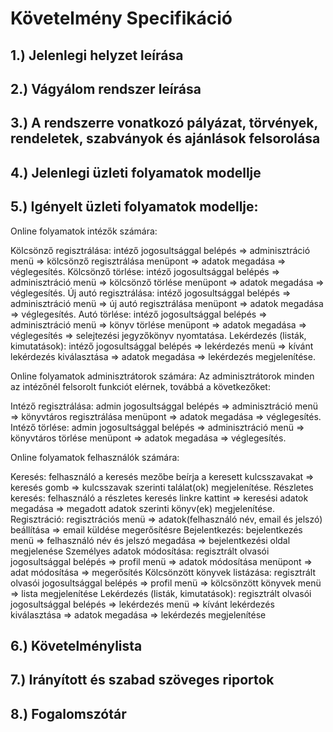 # Követelmény Specifikáció

## 1.) Jelenlegi helyzet leírása

## 2.) Vágyálom rendszer leírása

## 3.) A rendszerre vonatkozó pályázat, törvények, rendeletek, szabványok és ajánlások felsorolása

## 4.) Jelenlegi üzleti folyamatok modellje

## 5.) Igényelt üzleti folyamatok modellje:
Online folyamatok intézők számára:

Kölcsönző regisztrálása: intéző jogosultsággal belépés => adminisztráció menü => kölcsönző regisztrálása menüpont => adatok megadása => véglegesítés.
Kölcsönző törlése: intéző jogosultsággal belépés => adminisztráció menü => kölcsönző törlése menüpont => adatok megadása => véglegesítés.
Új autó regisztrálása: intéző jogosultsággal belépés => adminisztráció menü => új autó regisztrálása menüpont => adatok megadása => véglegesítés.
Autó törlése: intéző jogosultsággal belépés => adminisztráció menü => könyv törlése menüpont => adatok megadása => véglegesítés => selejtezési jegyzőkönyv nyomtatása.
Lekérdezés (listák, kimutatások): intéző jogosultsággal belépés => lekérdezés menü => kívánt lekérdezés kiválasztása => adatok megadása => lekérdezés megjelenítése.

Online folyamatok adminisztrátorok számára: Az adminisztrátorok minden az intézőnél felsorolt funkciót elérnek, továbbá a következőket:

Intéző regisztrálása: admin jogosultsággal belépés => adminisztráció menü => könyvtáros regisztrálása menüpont => adatok megadása => véglegesítés.
Intéző törlése: admin jogosultsággal belépés => adminisztráció menü => könyvtáros törlése menüpont => adatok megadása => véglegesítés.

Online folyamatok felhasználók számára:

Keresés: felhasználó a keresés mezőbe beírja a keresett kulcsszavakat => keresés gomb => kulcsszavak szerinti találat(ok) megjelenítése.
Részletes keresés: felhasználó a részletes keresés linkre kattint => keresési adatok megadása => megadott adatok szerinti könyv(ek) megjelenítése.
Regisztráció: regisztrációs menü => adatok(felhasználó név, email és jelszó) beállítása => email küldése megerősítésre
Bejelentkezés: bejelentkezés menü => felhasználó név és jelszó megadása => bejelentkezési oldal megjelenése
Személyes adatok módosítása: regisztrált olvasói jogosultsággal belépés => profil menü => adatok módosítása menüpont => adat módosítása => megerősítés
Kölcsönzött könyvek listázása: regisztrált olvasói jogosultsággal belépés => profil menü => kölcsönzött könyvek menü => lista megjelenítése
Lekérdezés (listák, kimutatások): regisztrált olvasói jogosultsággal belépés => lekérdezés menü => kívánt lekérdezés kiválasztása => adatok megadása => lekérdezés megjelenítése
## 6.) Követelménylista

## 7.) Irányított és szabad szöveges riportok

## 8.) Fogalomszótár
